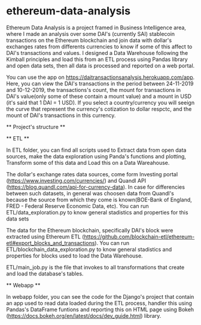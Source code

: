 # ethereum-data-analysis

Ethereum Data Analysis is a project framed in Business Intelligence area, where I made an analysis over some DAI's (currently SAI) stablecoin transactions on the Ethereum blockchain and join data with dollar's exchanges rates from differents currencies to know if some of this affect to DAI's transactions and values. I designed a Data Warehouse following the Kimball principles and load this from an ETL process using Pandas library and open data sets, then all data is processed and reported on a web portal.

You can use the app on https://daitransactionsanalysis.herokuapp.com/app. Here, you can view the DAI's transactions in the period between 24-11-2019 and 10-12-2019, the transactions's count, the mount for transactions in DAI's value(only some of these contain a mount value)  and a mount in USD (it's said that 1 DAI = 1 USD). If you select a country/currency you will seeign the curve that represent the currency's cotization to dollar respctc, and the mount of DAI's transactions in this currency.

** Project's structure **


**  ETL **


In ETL folder, you can find all scripts used to Extract data from open data sources, make the data exploration using Panda's functions and plotting, Transform some of this data and Load this on a Data Wareahouse.

The dollar's exchange rates data sources, come form Investing portal (https://www.investing.com/currencies/) and Quandl API (https://blog.quandl.com/api-for-currency-data). In case for differencies between such datasets, in general was choosen data from Quandl's because the source from which they come is known(BOE-Bank of England, FRED - Federal Reserve Economic Data, etc).  You can run ETL/data_exploration.py to know general stadistics and properties for this data sets

The data for the Ethereum blockchain, specifically DAI's block were extracted using Ethereum ETL (https://github.com/blockchain-etl/ethereum-etl#export_blocks_and_transactions). You can run ETL/blockchain_data_exploration.py to know general stadistics and properties for blocks used to load the Data Warehouse.

ETL/main_job.py is the file that invokes to all transformations that create and load the database's tables.


** Webapp **

In webapp folder, you can see the code for the Django's project that contain an app used to read data loaded during the ETL process, handler this using Pandas's DataFrame funtions and reporting this on HTML page using Bokeh (https://docs.bokeh.org/en/latest/docs/dev_guide.html) library.
